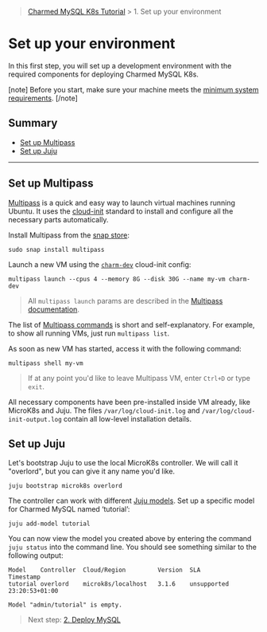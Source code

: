 > [Charmed MySQL K8s Tutorial](/t/9677) > 1. Set up your environment

# Set up your environment

In this first step, you will set up a development environment with the required components for deploying Charmed MySQL K8s.

[note]
Before you start, make sure your machine meets the [minimum system requirements](/t/11421).
[/note]

## Summary
* [Set up Multipass](#set-up-multipass)
* [Set up Juju](#set-up-juju)

---

## Set up Multipass
[Multipass](https://multipass.run/) is a quick and easy way to launch virtual machines running Ubuntu. It uses the [cloud-init](https://cloud-init.io/) standard to install and configure all the necessary parts automatically.

Install Multipass from the [snap store](https://snapcraft.io/multipass):
```shell
sudo snap install multipass
```

Launch a new VM using the [`charm-dev`](https://github.com/canonical/multipass-blueprints/blob/main/v1/charm-dev.yaml) cloud-init config:
```shell
multipass launch --cpus 4 --memory 8G --disk 30G --name my-vm charm-dev
```

> All `multipass launch` params are described in the [Multipass documentation](https://multipass.run/docs/launch-command).

The list of [Multipass commands](https://multipass.run/docs/multipass-cli-commands) is short and self-explanatory. For example, to show all running VMs, just run `multipass list`.

As soon as new VM has started, access it with the following command:
```shell
multipass shell my-vm
```
> If at any point you'd like to leave Multipass VM, enter `Ctrl+D` or type `exit`.

All necessary components have been pre-installed inside VM already, like MicroK8s and Juju. The files `/var/log/cloud-init.log` and `/var/log/cloud-init-output.log` contain all low-level installation details. 

## Set up Juju

Let's bootstrap Juju to use the local MicroK8s controller. We will call it "overlord", but you can give it any name you'd like.
```shell
juju bootstrap microk8s overlord
```

The controller can work with different [Juju models](https://juju.is/docs/juju/model). Set up a specific model for Charmed MySQL named ‘tutorial’:
```shell
juju add-model tutorial
```

You can now view the model you created above by entering the command `juju status` into the command line. You should see something similar to the following output:

```none
Model    Controller  Cloud/Region         Version  SLA          Timestamp
tutorial overlord    microk8s/localhost   3.1.6    unsupported  23:20:53+01:00

Model "admin/tutorial" is empty.
```

>Next step: [2. Deploy MySQL](/t/9667)